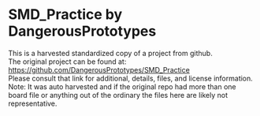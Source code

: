 
# SMD_Practice by DangerousPrototypes  
This is a harvested standardized copy of a project from github.  
The original project can be found at:  
https://github.com/DangerousPrototypes/SMD_Practice  
Please consult that link for additional, details, files, and license information.  
Note: It was auto harvested and if the original repo had more than one board file or anything out of the ordinary the files here are likely not representative.  
    